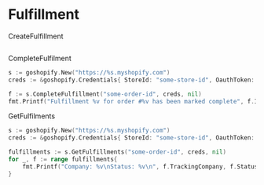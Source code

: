 Fulfillment
===========
CreateFulfillment

```go
```

CompleteFulfilment

```go
s := goshopify.New("https://%s.myshopify.com")
creds := &goshopify.Credentials{ StoreId: "some-store-id", OauthToken: "some-oauth-token" }

f := s.CompleteFulfillment("some-order-id", creds, nil)
fmt.Printf("Fulfillment %v for order #%v has been marked complete", f.Id, f.OrderId)
```

GetFulfilments

```go
s := goshopify.New("https://%s.myshopify.com")
creds := &goshopify.Credentials{ StoreId: "some-store-id", OauthToken: "some-oauth-token" }

fulfillments := s.GetFulfillments("some-order-id", creds, nil)
for _, f := range fulfillments{
	fmt.Printf("Company: %v\nStatus: %v\n", f.TrackingCompany, f.Status)
}
```
